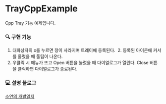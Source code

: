# TrayCppExample
Cpp Tray 기능 예제입니다.

### 🔍 구현 기능
1. 대화상자의 x를 누르면 창이 사라지며 트레이에 등록된다. 
2. 등록된 아이콘에 커서를 올렸을 때 툴팁이 나온다.
3. 우클릭 시 메뉴가 뜨고 Open 버튼을 눌렀을 때 다이얼로그가 열린다. Close 버튼을 클릭하면 다이얼로그가 종료된다.

### 💻 설명 블로그
[소연의 개발일지](https://giveme-happyending.tistory.com/241)
